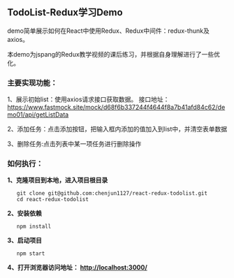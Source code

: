 

## TodoList-Redux学习Demo

   demo简单展示如何在React中使用Redux、Redux中间件：redux-thunk及axios。
   
   本demo为jspang的Redux教学视频的课后练习，并根据自身理解进行了一些优化。

### 主要实现功能：

   1、展示初始list：使用axios请求接口获取数据。
      接口地址： https://www.fastmock.site/mock/d68f6b337244f4644f8a7b41afd84c62/demo01/api/getListData
      
   2、添加任务：点击添加按钮，把输入框内添加的值加入到list中，并清空表单数据
   
   3、删除任务:点击列表中某一项任务进行删除操作

### 如何执行：

**1、克隆项目到本地，进入项目根目录**
```
   git clone git@github.com:chenjun1127/react-redux-todolist.git
   cd react-redux-todolist
```

 **2、安装依赖**
 ```
    npm install
 ```
 
 **3、启动项目**
 ```
    npm start
 ```

 **4、打开浏览器访问地址： <http://localhost:3000/>**



